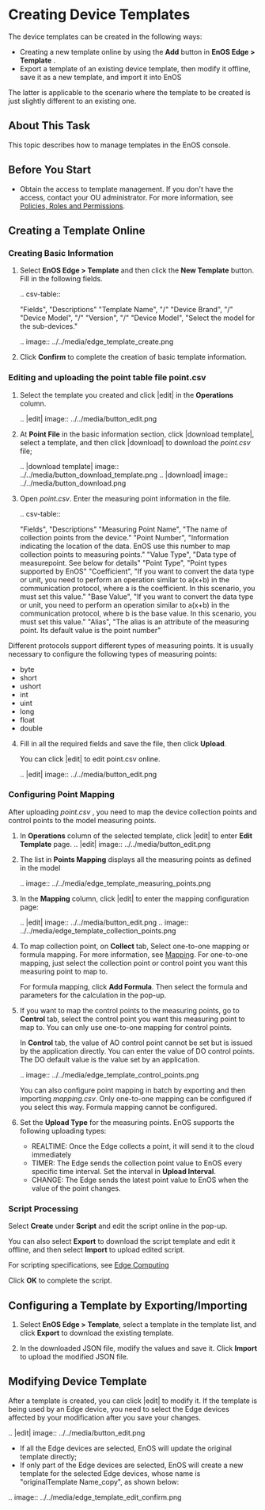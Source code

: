# Creating Device Templates

The device templates can be created in the following ways:

- Creating a new template online by using the **Add** button in **EnOS Edge > Template** .
- Export a template of an existing device template, then modify it offline, save it as a new template, and import it into EnOS

The latter is applicable to the scenario where the template to be created is just slightly different to an existing one.

## About This Task

This topic describes how to manage templates in the EnOS console.

## Before You Start

- Obtain the access to template management. If you don't have the access, contact your OU administrator. For more information, see [Policies, Roles and Permissions](/docs/iam/en/latest/access_policy).

## Creating a Template Online

### Creating Basic Information

1. Select **EnOS Edge > Template** and then click the **New Template** button. Fill in the following fields.

   .. csv-table::

      "Fields", "Descriptions"
      "Template Name", "/"
      "Device Brand", "/"
      "Device Model", "/"
      "Version", "/"
      "Device Model", "Select the model for the sub-devices."
      
   .. image:: ../../media/edge_template_create.png

2. Click **Confirm** to complete the creation of basic template information.

### Editing and uploading the point table file point.csv

1. Select the template you created and click |edit| in the **Operations** column.

   .. |edit| image:: ../../media/button_edit.png

2. At **Point File** in the basic information section, click |download template|, select a template, and then click |download| to download the *point.csv* file;
   
   .. |download template| image:: ../../media/button_download_template.png
   .. |download| image:: ../../media/button_download.png

3. Open *point.csv*. Enter the measuring point information in the file.

      .. csv-table::

      "Fields", "Descriptions"
      "Measuring Point Name", "The name of collection points from the device."
      "Point Number", "Information indicating the location of the data. EnOS use this number to map collection points to measuring points."
      "Value Type", "Data type of measurepoint. See below for details"
      "Point Type", "Point types supported by EnOS"
      "Coefficient", "If you want to convert the data type or unit, you need to perform an operation similar to a(x+b) in the communication protocol, where a is the coefficient. In this scenario, you must set this value."
      "Base Value", "If you want to convert the data type or unit, you need to perform an operation similar to a(x+b) in the communication protocol, where b is the base value. In this scenario, you must set this value."
      "Alias", "The alias is an attribute of the measuring point. Its default value is the point number"


  Different protocols support different types of measuring points. It is usually necessary to configure the following types of measuring points:

  - byte
  - short
  - ushort
  - int
  - uint
  - long
  - float
  - double


4. Fill in all the required fields and save the file, then click **Upload**.

   You can click |edit| to edit point.csv online.

   .. |edit| image:: ../../media/button_edit.png

### Configuring Point Mapping

After uploading *point.csv* , you need to map the device collection points and control points to the model measuring points.

1. In **Operations** column of the selected template, click |edit| to enter **Edit Template** page.
   .. |edit| image:: ../../media/button_edit.png

2. The list in **Points Mapping** displays all the measuring points as defined in the model

   .. image:: ../../media/edge_template_measuring_points.png

3. In the **Mapping** column, click |edit| to enter the mapping configuration page:

   .. |edit| image:: ../../media/button_edit.png
   .. image:: ../../media/edge_template_collection_points.png

4. To map collection point, on **Collect** tab, Select one-to-one mapping or formula mapping. For more information, see [Mapping](../../learn/edge_conputing). 
   For one-to-one mapping, just select the collection point or control point you want this measuring point to map to. 

   For formula mapping, click **Add Formula**. Then select the formula and parameters for the calculation in the pop-up.

5. If you want to map the control points to the measuring points, go to **Control** tab, select the control point you want this measuring point to map to. You can only use one-to-one mapping for control points.

   In **Control** tab, the value of AO control point cannot be set but is issued by the application directly. You can enter the value of DO control points. The DO default value is the value set by an application.

   .. image:: ../../media/edge_template_control_points.png

   You can also configure point mapping in batch by exporting and then importing *mapping.csv*. Only one-to-one mapping can be configured if you select this way. Formula mapping cannot be configured.

6. Set the **Upload Type** for the measuring points. EnOS supports the following uploading types:

   - REALTIME: Once the Edge collects a point, it will send it to the cloud immediately
   - TIMER: The Edge sends the collection point value to EnOS every specific time interval. Set the interval in **Upload Interval**.
   - CHANGE: The Edge sends the latest point value to EnOS when the value of the point changes.

### Script Processing

Select **Create** under **Script** and edit the script online in the pop-up.

You can also select **Export** to download the script template and edit it offline, and then select **Import** to upload edited script.

For scripting specifications, see [Edge Computing](../../learn/edge_specification/edge_computing)

Click **OK** to complete the script.

## Configuring a Template by Exporting/Importing

1. Select **EnOS Edge > Template**, select a template in the template list, and click **Export** to download the existing template.

2. In the downloaded JSON file, modify the values and save it. Click **Import** to upload the modified JSON file.

## Modifying Device Template

After a template is created, you can click |edit| to modify it. If the template is being used by an Edge device, you need to select the Edge devices affected by your modification after you save your changes.

.. |edit| image:: ../../media/button_edit.png

- If all the Edge devices are selected, EnOS will update the original template directly;
- If only part of the Edge devices are selected, EnOS will create a new template for the selected Edge devices, whose name is "originalTemplate Name_copy", as shown below:

.. image:: ../../media/edge_template_edit_confirm.png



<!--end-->
